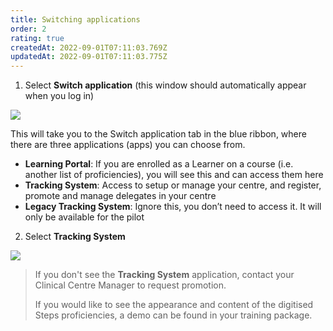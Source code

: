```yaml
---
title: Switching applications
order: 2
rating: true
createdAt: 2022-09-01T07:11:03.769Z
updatedAt: 2022-09-01T07:11:03.775Z
---
```

1. Select **Switch application** (this window should automatically appear when you log in)



![](/img/ad-1-11-Switching.jpg)

This will take you to the Switch application tab in the blue ribbon, where there are three applications (apps) you can choose from.

* **Learning Portal**: If you are enrolled as a Learner on a course (i.e. another list of proficiencies), you will see this and can access them here
* **Tracking System**: Access to setup or manage your centre, and register, promote and manage delegates in your centre
* **Legacy Tracking System**: Ignore this, you don’t need to access it. It will only be available for the pilot

2. Select **Tracking System**

![](/img/ad-1-12-Logging-in.jpg)

> If you don't see the **Tracking System** application, contact your Clinical Centre Manager to request promotion.
>
> If you would like to see the appearance and content of the digitised Steps proficiencies, a demo can be found in your training package.